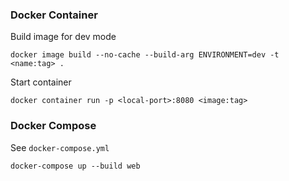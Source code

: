 ### Docker Container

Build image for dev mode

`docker image build --no-cache --build-arg ENVIRONMENT=dev -t <name:tag> .`

Start container

`docker container run -p <local-port>:8080 <image:tag>`

### Docker Compose

See `docker-compose.yml`

`docker-compose up --build web`
